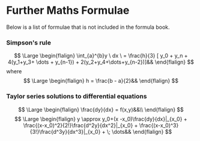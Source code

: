 # Further Maths Formulae

Below is a list of formulae that is not included in the formula book. 

### Simpson's rule

$$
\Large
\begin{flalign}
\int_{a}^{b}y \ dx \ = \frac{h}{3} [ y_0 + y_n + 4(y_1+y_3+ \dots + y_{n-1}) + 2(y_2+y_4+\dots+y_{n-2})]&&
\end{flalign}
$$
where  $$
\Large
\begin{flalign}
h = \frac{b - a}{2}&&
\end{flalign}
$$
### Taylor series solutions to differential equations

$$
\Large
\begin{flalign}
\frac{dy}{dx} = f(x,y)&&\\
\end{flalign}
$$$$
\Large
\begin{flalign}
y \approx y_0+(x -x_0)\frac{dy}{dx}|_{x_0} + \frac{(x-x_0)^2}{2!}\frac{d^2y}{dx^2}|_{x_0} + \frac{(x-x_0)^3}{3!}\frac{d^3y}{dx^3}|_{x_0}  + \; \dots&&
\end{flalign}
$$
